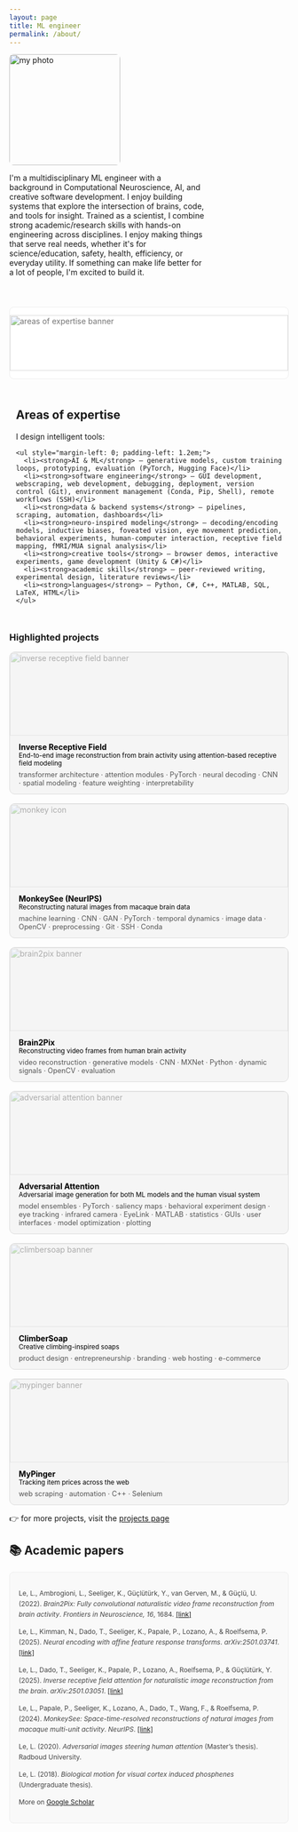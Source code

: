 ```yaml
---
layout: page
title: ML engineer
permalink: /about/
---
```


<div style="display: flex; align-items: center; flex-wrap: wrap; justify-content: flex-start;">
  <img src="{{ site.baseurl }}/images/profile_pic.jpg" alt="my photo" width="200" style="margin-right: 20px; border-radius: 8px; flex-shrink: 0;">
  <p style="flex-grow: 1; max-width: 70%; text-align: left;">
    I'm a multidisciplinary ML engineer with a background in Computational Neuroscience, AI, and creative software development. I enjoy building systems that explore the intersection of brains, code, and tools for insight. Trained as a scientist, I combine strong academic/research skills with hands-on engineering across disciplines.  
    I enjoy making things that serve real needs, whether it's for science/education, safety, health, efficiency, or everyday utility. If something can make life better for a lot of people, I'm excited to build it.
  </p>
</div>

<!-- responsive layout -->
<style>
  @media (max-width: 768px) {
    div {
      flex-direction: column;
      align-items: center;
      text-align: center;
    }

    img {
      margin-bottom: 20px;
    }

    p {
      max-width: 100%;
      padding: 0 15px;
    }
  }
</style>
<div style="margin-top: 40px; margin-bottom: 40px; border: 1px solid #eee; border-radius: 8px; overflow: hidden; background: #fff;">

  <img src="{{ site.baseurl }}/assets/img/banners/areas_of_expertise.png" 
       alt="areas of expertise banner" 
       style="width: 100%; max-height: 100px; object-fit: cover; opacity: 0.6;">
</div>
  <div style="padding: 12px;">
    <h2 style="margin-top: 0;">Areas of expertise</h2>
    <p>I design intelligent tools:</p>

    <ul style="margin-left: 0; padding-left: 1.2em;">
      <li><strong>AI & ML</strong> – generative models, custom training loops, prototyping, evaluation (PyTorch, Hugging Face)</li>
      <li><strong>software engineering</strong> – GUI development, webscraping, web development, debugging, deployment, version control (Git), environment management (Conda, Pip, Shell), remote workflows (SSH)</li>
      <li><strong>data & backend systems</strong> – pipelines, scraping, automation, dashboards</li>
      <li><strong>neuro-inspired modeling</strong> – decoding/encoding models, inductive biases, foveated vision, eye movement prediction, behavioral experiments, human-computer interaction, receptive field mapping, fMRI/MUA signal analysis</li>
      <li><strong>creative tools</strong> – browser demos, interactive experiments, game development (Unity & C#)</li>
      <li><strong>academic skills</strong> – peer-reviewed writing, experimental design, literature reviews</li>
      <li><strong>languages</strong> – Python, C#, C++, MATLAB, SQL, LaTeX, HTML</li>
    </ul>
  </div>
<!-- </div> -->

<style>
  .project-tile img {
    opacity: 0.3;
    transition: opacity 0.3s ease-in-out;
  }

  .project-tile:hover img {
    opacity: 1;
  }
</style>

### Highlighted projects
<div style="display: flex; flex-wrap: wrap; gap: 16px; justify-content: space-between;">

  <div style="flex: 1 1 calc(50% - 8px); min-width: 300px;">
    <a href="/projects#inverse-rf" class="project-tile" style="display: block; border-radius: 10px; background: #f5f5f5; text-decoration: none; color: black; border: 1px solid #ddd; overflow: hidden;">
      <img src="{{ site.baseurl }}/assets/img/project_IRFA/IRFA.png" alt="inverse receptive field banner" style="width: 100%; height: 150px; object-fit: cover; object-position: center;">
      <div style="padding: 12px 16px;">
        <strong>Inverse Receptive Field</strong><br>
        <small>End-to-end image reconstruction from brain activity using attention-based receptive field modeling</small>
        <div style="margin-top: 6px; font-size: 0.9em; color: #555;">
          transformer architecture · attention modules · PyTorch · neural decoding · CNN · spatial modeling · feature weighting · interpretability 
        </div>
      </div>
    </a>
  </div>

  <div style="flex: 1 1 calc(50% - 8px); min-width: 300px;">
    <a href="/projects#monkeysee" class="project-tile" style="display: block; border-radius: 10px; background: #f5f5f5; text-decoration: none; color: black; border: 1px solid #ddd; overflow: hidden;">
      <img src="{{ site.baseurl }}/assets/img/project_monkeysee/monkeysee.png"  alt="monkey icon" style="width: 100%; height: 150px; object-fit: cover; object-position: center;">
      <div style="padding: 12px 16px;">
        <strong>MonkeySee (NeurIPS)</strong><br>
        <small>Reconstructing natural images from macaque brain data</small>
        <div style="margin-top: 6px; font-size: 0.9em; color: #555;">
          machine learning · CNN · GAN · PyTorch · temporal dynamics · image data · OpenCV · preprocessing · Git · SSH · Conda
        </div>
      </div>
    </a>
  </div>

  <div style="flex: 1 1 calc(50% - 8px); min-width: 300px;">
    <a href="/projects#brain2pix" class="project-tile" style="display: block; border-radius: 10px; background: #f5f5f5; text-decoration: none; color: black; border: 1px solid #ddd; overflow: hidden;">
      <img src="{{ site.baseurl }}/assets/img/project_brain2pix/tardis.png" alt="brain2pix banner" style="width: 100%; height: 150px; object-fit: cover; object-position: center;">
      <div style="padding: 12px 16px;">
        <strong>Brain2Pix</strong><br>
        <small>Reconstructing video frames from human brain activity</small>
        <div style="margin-top: 6px; font-size: 0.9em; color: #555;">
          video reconstruction · generative models · CNN · MXNet · Python · dynamic signals · OpenCV · evaluation
        </div>
      </div>
    </a>
  </div>

  <div style="flex: 1 1 calc(50% - 8px); min-width: 300px;">
    <a href="/projects#adversarial" class="project-tile" style="display: block; border-radius: 10px; background: #f5f5f5; text-decoration: none; color: black; border: 1px solid #ddd; overflow: hidden;">
      <img src="{{ site.baseurl }}/assets/img/project_adversarial/adversarial_lady.png" alt="adversarial attention banner" style="width: 100%; height: 150px; object-fit: cover; object-position: center;">
      <div style="padding: 12px 16px;">
        <strong>Adversarial Attention</strong><br>
        <small>Adversarial image generation for both ML models and the human visual system</small>
        <div style="margin-top: 6px; font-size: 0.9em; color: #555;">
          model ensembles · PyTorch · saliency maps · behavioral experiment design · eye tracking · infrared camera · EyeLink · MATLAB · statistics · GUIs · user interfaces · model optimization · plotting
        </div>
      </div>
    </a>
  </div>

  <div style="flex: 1 1 calc(50% - 8px); min-width: 300px;">
    <a href="/projects#climbersoap" class="project-tile" style="display: block; border-radius: 10px; background: #f5f5f5; text-decoration: none; color: black; border: 1px solid #ddd; overflow: hidden;">
      <img src="{{ site.baseurl }}/assets/img/project_climbersoap/climbersoap.png" alt="climbersoap banner" style="width: 100%; height: 150px; object-fit: cover; object-position: center;">
      <div style="padding: 12px 16px;">
        <strong>ClimberSoap</strong><br>
        <small>Creative climbing-inspired soaps</small>
        <div style="margin-top: 6px; font-size: 0.9em; color: #555;">
          product design · entrepreneurship · branding · web hosting · e-commerce
        </div>
      </div>
    </a>
  </div>

  <div style="flex: 1 1 calc(50% - 8px); min-width: 300px;">
    <a href="/projects#mypinger" class="project-tile" style="display: block; border-radius: 10px; background: #f5f5f5; text-decoration: none; color: black; border: 1px solid #ddd; overflow: hidden;">
      <img src="{{ site.baseurl }}/assets/img/project_mypinger/webscraper.png" alt="mypinger banner" style="width: 100%; height: 150px; object-fit: cover; object-position: center;">
      <div style="padding: 12px 16px;">
        <strong>MyPinger</strong><br>
        <small>Tracking item prices across the web</small>
        <div style="margin-top: 6px; font-size: 0.9em; color: #555;">
          web scraping · automation · C++ · Selenium
        </div>
      </div>
    </a>
  </div>

</div>


👉 for more projects, visit the [projects page](/projects)

## 📚 Academic papers

<div style="background: #f9f9f9; padding: 16px; border-radius: 8px; border: 1px solid #eee; font-size: 0.85em; line-height: 1.6; color: #444;">

<p>Le, L., Ambrogioni, L., Seeliger, K., Güçlütürk, Y., van Gerven, M., & Güçlü, U. (2022). <em>Brain2Pix: Fully convolutional naturalistic video frame reconstruction from brain activity</em>. <i>Frontiers in Neuroscience, 16</i>, 1684. <a href="https://www.frontiersin.org/articles/10.3389/fnins.2022.940972/full" target="_blank">[link]</a></p>

<p>Le, L., Kimman, N., Dado, T., Seeliger, K., Papale, P., Lozano, A., & Roelfsema, P. (2025). <em>Neural encoding with affine feature response transforms</em>. <i>arXiv:2501.03741</i>. <a href="https://arxiv.org/abs/2501.03741" target="_blank">[link]</a></p>

<p>Le, L., Dado, T., Seeliger, K., Papale, P., Lozano, A., Roelfsema, P., & Güçlütürk, Y. (2025). <em>Inverse receptive field attention for naturalistic image reconstruction from the brain</em>. <i>arXiv:2501.03051</i>. <a href="https://arxiv.org/abs/2501.03051" target="_blank">[link]</a></p>

<p>Le, L., Papale, P., Seeliger, K., Lozano, A., Dado, T., Wang, F., & Roelfsema, P. (2024). <em>MonkeySee: Space-time-resolved reconstructions of natural images from macaque multi-unit activity</em>. <i>NeurIPS</i>. <a href="https://proceedings.neurips.cc/paper_files/paper/2024/file/aa7eb65738b5bc71c81848fba9111c97-Paper-Conference.pdf" target="_blank">[link]</a></p>

<p>Le, L. (2020). <em>Adversarial images steering human attention</em> (Master’s thesis). Radboud University.</p>

<p>Le, L. (2018). <em>Biological motion for visual cortex induced phosphenes</em> (Undergraduate thesis).</p>

<p style="margin-top: 10px;">More on <a href="https://scholar.google.com/citations?user=M68qL4cAAAAJ&hl=en" target="_blank">Google Scholar</a></p>

</div>

<!-- </div> -->
